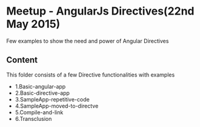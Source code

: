 Meetup - AngularJs Directives(22nd May 2015)
============================================

Few examples to show the need and power of Angular Directives

Content
-------

This folder consists of a few Directive functionalities with examples

* 1.Basic-angular-app
* 2.Basic-directive-app
* 3.SampleApp-repetitive-code
* 4.SampleApp-moved-to-directve
* 5.Compile-and-link
* 6.Transclusion